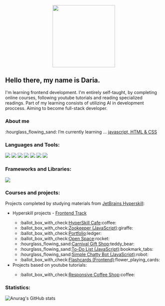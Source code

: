 <!--
**Evna07/Evna07** is a ✨ _special_ ✨ repository because its `README.md` (this file) appears on your GitHub profile.

Here are some ideas to get you started:

- 🔭 I’m currently working on ...
- 🌱 I’m currently learning ...
- 👯 I’m looking to collaborate on ...
- 🤔 I’m looking for help with ...
- 💬 Ask me about ...
- 📫 How to reach me: ...
- 😄 Pronouns: ...
- ⚡ Fun fact: ...
-->

<!--fun stuff
  badges https://shields.io/
  gifs https://giphy.com/search/coding
  to finish this page https://www.sitepoint.com/github-profile-readme/
  my inspiration https://github.com/Alena2020
-->
<!--stuff to check out
https://www.simplilearn.com/front-end-developer-free-course-skillup
https://www.theodinproject.com/paths/foundations/courses/foundations
-->
<!--autko
https://www.fiat.pl/configurator/#/500-bev/500-bev-my23/nuova-500/00332M122000/
-->
<!--https://www.amazon.pl/Sony-HT-SF150-l%C4%85czno%C5%9Bci%C4%85-Bluetooth-technologi%C4%85/dp/B078Y5Q6W9/ref=sr_1_2_sspa?__mk_pl_PL=%C3%85M%C3%85%C5%BD%C3%95%C3%91&crid=1NBMXQLFNUGD6&keywords=soundbar&qid=1683635317&sprefix=soundbar%2Caps%2C179&sr=8-2-spons&sp_csd=d2lkZ2V0TmFtZT1zcF9hdGY&th=1

https://www.amazon.pl/drewniane-balkonowe-akacjowego-zatrzaskowy-atmosferyczne/dp/B0BZPLXQTF/ref=sr_1_16?__mk_pl_PL=%C3%85M%C3%85%C5%BD%C3%95%C3%91&crid=25MRUQZKGJ0OJ&keywords=P%C5%82ytki%2Btarasowe%2Bdrewniane&qid=1684226366&sprefix=p%C5%82ytki%2Btarasowe%2Bdrewniane%2Caps%2C224&sr=8-16&th=1

https://www.amazon.pl/MARAPON%C2%AE-Statyczna-Samoprzylepna-EBookiem-Profesjonalnymi/dp/B07CT59FK9/ref=sr_1_1?__mk_pl_PL=%C3%85M%C3%85%C5%BD%C3%95%C3%91&crid=1CUXRA7UGFHLZ&keywords=window%2Bfilm&qid=1684227922&refinements=p_72%3A20875468031&rnid=20875467031&sprefix=window%2Bfilm%2Caps%2C135&sr=8-1&th=1

https://allegro.pl/oferta/oslona-balkonowa-parawan-na-balkon-90x300cm-11920648149
-->
<div id ="header" align="center">
  <img src="https://cdn.pixabay.com/photo/2021/03/27/06/31/code-6127616_960_720.png" width="200"/>
</div>
<!--introduction-->
<h2>Hello there, my name is Daria.</h2>
<p>I'm learning frontend development. I'm entirely self-taught, by completing online courses, following youtube tutorials and reading specialized readings. Part of my learning consists of utilizing AI in development proccess. Aiming to become full-stack developer.</p>
<!--about me-->
<h3>About me</h3>
<p>:hourglass_flowing_sand: I’m currently learning ... <a href="https://hyperskill.org/tracks/5">javascript, HTML & CSS</a></p>
<!--languages and tools-->
<h3>Languages and Tools:</h3>
<div>
  <a href="https://developer.mozilla.org/ru/docs/Web/JavaScript"><img src="https://img.shields.io/badge/-JAVASCRIPT-yellow"/></a>
  <a href="https://developer.mozilla.org/en-US/docs/Web/HTML"><img src="https://img.shields.io/badge/-HTML-orange"/></a>
  <a href="https://developer.mozilla.org/en-US/docs/Web/CSS"><img src="https://img.shields.io/badge/-CSS-blue"/></a>
  <a href="https://pl.wikipedia.org/wiki/Visual_Studio_Code"><img src="https://img.shields.io/badge/-VISUAL_STUDIO-14b3e3"/></a>
  <a href="https://www.jetbrains.com/webstorm/"><img src="https://img.shields.io/badge/-WEBSTORM-222324"/></a>
  <a href="https://openai.com/blog/chatgpt"><img src="https://img.shields.io/badge/-CHATGPT-78cc8f"/></a>
  <a href="https://dream.ai/"><img src="https://img.shields.io/badge/-DREAM_BY_WOMBO-lavender"/></a>
</div>
<!--frameworks and libraries-->
<h3>Frameworks and Libraries:</h3>
<div>
  <img src="https://img.shields.io/badge/-BOOTSTRAP-purple"/>
</div>
<!--courses and projects-->
<h3>Courses and projects:</h3>
<p>Projects completed by studying materials from <a href="https://hyperskill.org/tracks">JetBrains Hyperskill</a>:</p>
<ul>
  <li>Hyperskill projects - <a href="https://hyperskill.org/tracks/5">Frontend Track</a></li>
  <ul>
    <li>:ballot_box_with_check:<a href="https://github.com/Evna07/Hyperskill-Cafe">HyperSkill Cafe</a>:coffee:</li>
    <li>:ballot_box_with_check:<a href="https://github.com/Evna07/Zookeeper-Javascript">Zookeeper (JavaScript)</a>:giraffe:</li>
    <li>:ballot_box_with_check:<a href="https://github.com/Evna07/Portfolio">Portfolio</a>:ledger:</li>
    <li>:ballot_box_with_check:<a href="https://github.com/Evna07/Open-Space">Open Space</a>:rocket:</li>
    <li>:hourglass_flowing_sand:<a href="">Carnival Gift Shop</a>:teddy_bear:</li>
    <li>:hourglass_flowing_sand:<a href="">To-Do List (JavaScript)</a>:bookmark_tabs:</li>
    <li>:hourglass_flowing_sand:<a href="">Simple Chatty Bot (JavaScript)</a>:robot:</li>
    <li>:ballot_box_with_check:<a href="https://github.com/Evna07/Flashcards-Frontend">Flashcards (Frontend)</a>:flower_playing_cards:</li>
  </ul>
<li>Projects based on youtube tutorials:</li>
  <ul>
    <li>:ballot_box_with_check:<a href="https://github.com/Evna07/Coffee-Shop#coffee-shop">Responsive Coffee Shop</a>:coffee:</li>
  </ul>
</ul>
<!--operating systems-->

<!--top languages-->
<h3>Statistics:</h3>

![Anurag's GitHub stats](https://github-readme-stats.vercel.app/api/top-langs/?username=evna07&show_icons=true&theme=blueberry)
